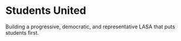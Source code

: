 # Students United

Building a progressive, democratic, and representative LASA that puts students first.